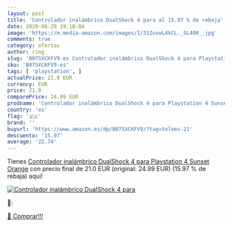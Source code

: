 ```yaml
---
layout: post
title: 'Controlador inalámbrico DualShock 4 para al 15.97 % de rebaja'
date: 2020-08-29 19:18:04
image: 'https://m.media-amazon.com/images/I/31ZuvwL4kCL._SL400_.jpg'
comments: true
category: ofertas
author: ring
slug: 'B07SXCKFV9-es Controlador inalámbrico DualShock 4 para Playstation 4...'
sku: 'B07SXCKFV9-es'
tags: [ 'playstation', ]
actualPrice: 21.0 EUR
currency: EUR
price: 21.0
comparePrice: 24.99 EUR
prodname: 'Controlador inalámbrico DualShock 4 para Playstation 4 Sunset Orange'
country: 'es'
flag: '🇪🇸'
brand: ''
buyurl: 'https://www.amazon.es/dp/B07SXCKFV9/?tag=tolees-21'
descuento: '15.97'
average: '22.74'
---
```


Tienes [Controlador inalámbrico DualShock 4 para Playstation 4 Sunset Orange](https://www.amazon.es/dp/B07SXCKFV9/?tag=tolees-21) con precio final de  21.0 EUR (original: 24.99 EUR) (15.97 %  de rebaja) aqui!

[![Controlador inalámbrico DualShock 4 para](https://m.media-amazon.com/images/I/31ZuvwL4kCL._SL400_.jpg)](https://www.amazon.es/dp/B07SXCKFV9/?tag=tolees-21)

🔎:


[🛒 Comprar!!!](https://www.amazon.es/dp/B07SXCKFV9/?tag=tolees-21)
